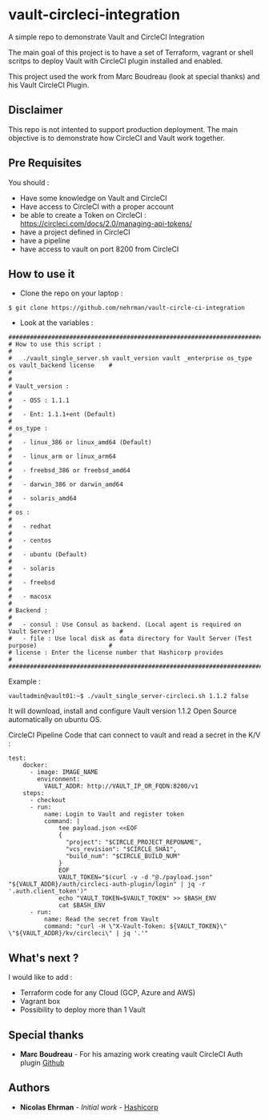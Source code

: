 # vault-circleci-integration

A simple repo to demonstrate Vault and CircleCI Integration

The main goal of this project is to have a set of Terraform, vagrant or shell scritps to deploy Vault with CircleCI plugin installed and enabled.

This project used the work from Marc Boudreau (look at special thanks) and his Vault CircleCI Plugin.

## Disclaimer
This repo is not intented to support production deployment. The main objective is to demonstrate how CircleCI and Vault work together.

## Pre Requisites

You should :
- Have some knowledge on Vault and CircleCI
- Have access to CircleCI with a proper account
- be able to create a Token on CircleCI : https://circleci.com/docs/2.0/managing-api-tokens/
- have a project defined in CircleCI
- have a pipeline 
- have access to vault on port 8200 from CircleCI


## How to use it 

- Clone the repo on your laptop :

```
$ git clone https://github.com/nehrman/vault-circle-ci-integration
```

- Look at the variables :

```
##################################################################################################
# How to use this script :                                                                       #
#   ./vault_single_server.sh vault_version vault _enterprise os_type os vault_backend license    #
#                                                                                                #
# Vault_version :                                                                                #
#   - OSS : 1.1.1                                                                                #
#   - Ent: 1.1.1+ent (Default)                                                                   #
# os_type :                                                                                      #
#   - linux_386 or linux_amd64 (Default)                                                         #
#   - linux_arm or linux_arm64                                                                   #
#   - freebsd_386 or freebsd_amd64                                                               #
#   - darwin_386 or darwin_amd64                                                                 #
#   - solaris_amd64                                                                              #
# os :                                                                                           #
#   - redhat                                                                                     #
#   - centos                                                                                     #
#   - ubuntu (Default)                                                                           #
#   - solaris                                                                                    #
#   - freebsd                                                                                    #
#   - macosx                                                                                     #
# Backend :                                                                                      #
#   - consul : Use Consul as backend. (Local agent is required on Vault Server)                  #
#   - file : Use local disk as data directory for Vault Server (Test purpose)                    # 
# license : Enter the license number that Hashicorp provides                                     #
##################################################################################################
```

Example : 
```
vaultadmin@vault01:~$ ./vault_single_server-circleci.sh 1.1.2 false
```
It will download, install and configure Vault version 1.1.2 Open Source automatically on ubuntu OS.

CircleCI Pipeline Code that can connect to vault and read a secret in the K/V : 

```
test:
    docker:
      - image: IMAGE_NAME
        environment:
          VAULT_ADDR: http://VAULT_IP_OR_FQDN:8200/v1
    steps:
      - checkout
      - run:
          name: Login to Vault and register token 
          command: |
              tee payload.json <<EOF
              {
                "project": "$CIRCLE_PROJECT_REPONAME",
                "vcs_revision": "$CIRCLE_SHA1",
                "build_num": "$CIRCLE_BUILD_NUM"
              }
              EOF
              VAULT_TOKEN="$(curl -v -d "@./payload.json" "${VAULT_ADDR}/auth/circleci-auth-plugin/login" | jq -r '.auth.client_token')"
              echo "VAULT_TOKEN=$VAULT_TOKEN" >> $BASH_ENV
              cat $BASH_ENV 
      - run:
          name: Read the secret from Vault
          command: "curl -H \"X-Vault-Token: ${VAULT_TOKEN}\" \"${VAULT_ADDR}/kv/circleci\" | jq '.'"
```

## What's next ?

I would like to add :
- Terraform code for any Cloud (GCP, Azure and AWS)
- Vagrant box
- Possibility to deploy more than 1 Vault

## Special thanks

* **Marc Boudreau** - For his amazing work creating vault CircleCI Auth plugin [Github](https://github.com/marcboudreau)

## Authors

* **Nicolas Ehrman** - *Initial work* - [Hashicorp](https://www.hashicorp.com)

